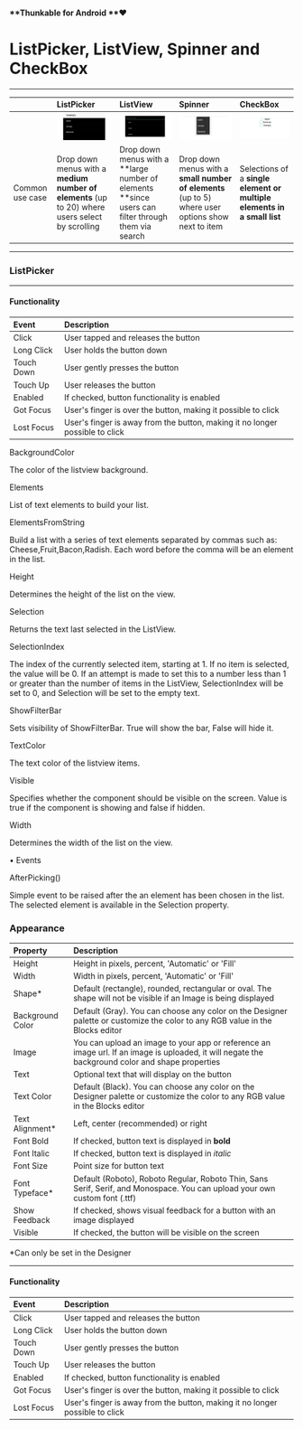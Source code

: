 #### **Thunkable for Android **❤

# ListPicker, ListView, Spinner and CheckBox

---

|  | ListPicker | ListView | Spinner | CheckBox |
| :--- | :--- | :--- | :--- | :--- |
|  | ![](/assets/listpicker-example.png) | ![](/assets/listview-example.png) | ![](/assets/spinner-example.png) | ![](/assets/checkbox-example.png) |
| Common use case | Drop down menus with a **medium number of elements** \(up to 20\) where users select by scrolling | Drop down menus with a **large number of elements **since users can filter through them via search | Drop down menus with a **small number of elements** \(up to 5\) where user options show next to item | Selections of a **single element or multiple elements in a small list** |

---

### ListPicker

---

#### Functionality

| Event | Description |
| :--- | :--- |
| Click | User tapped and releases the button |
| Long Click | User holds the button down |
| Touch Down | User gently presses the button |
| Touch Up | User releases the button |
| Enabled | If checked, button functionality is enabled |
| Got Focus | User's finger is over the button, making it possible to click |
| Lost Focus | User's finger is away from the button, making it no longer possible to click |

BackgroundColor

The color of the listview background.

Elements

List of text elements to build your list.

ElementsFromString

Build a list with a series of text elements separated by commas such as: Cheese,Fruit,Bacon,Radish. Each word before the comma will be an element in the list.

Height

Determines the height of the list on the view.

Selection

Returns the text last selected in the ListView.

SelectionIndex

The index of the currently selected item, starting at 1. If no item is selected, the value will be 0. If an attempt is made to set this to a number less than 1 or greater than the number of items in the ListView, SelectionIndex will be set to 0, and Selection will be set to the empty text.

ShowFilterBar

Sets visibility of ShowFilterBar. True will show the bar, False will hide it.

TextColor

The text color of the listview items.

Visible

Specifies whether the component should be visible on the screen. Value is true if the component is showing and false if hidden.

Width

Determines the width of the list on the view.

• Events

AfterPicking\(\)

Simple event to be raised after the an element has been chosen in the list. The selected element is available in the Selection property.

### **Appearance**

| Property | Description |
| :--- | :--- |
| Height | Height in pixels, percent, 'Automatic' or 'Fill' |
| Width | Width in pixels, percent, 'Automatic' or 'Fill' |
| Shape\* | Default \(rectangle\), rounded, rectangular or oval. The shape will not be visible if an Image is being displayed |
| Background Color | Default \(Gray\). You can choose any color on the Designer palette or customize the color to any RGB value in the Blocks editor |
| Image | You can upload an image to your app or reference an image url. If an image is uploaded, it will negate the background color and shape properties |
| Text | Optional text that will display on the button |
| Text Color | Default \(Black\). You can choose any color on the Designer palette or customize the color to any RGB value in the Blocks editor |
| Text Alignment\* | Left, center \(recommended\) or right |
| Font Bold | If checked, button text is displayed in **bold** |
| Font Italic | If checked, button text is displayed in _italic_ |
| Font Size | Point size for button text |
| Font Typeface\* | Default \(Roboto\), Roboto Regular, Roboto Thin, Sans Serif, Serif, and Monospace. You can upload your own custom font \(.ttf\) |
| Show Feedback | If checked, shows visual feedback for a button with an image displayed |
| Visible | If checked, the button will be visible on the screen |

\*Can only be set in the Designer

---

#### Functionality

| Event | Description |
| :--- | :--- |
| Click | User tapped and releases the button |
| Long Click | User holds the button down |
| Touch Down | User gently presses the button |
| Touch Up | User releases the button |
| Enabled | If checked, button functionality is enabled |
| Got Focus | User's finger is over the button, making it possible to click |
| Lost Focus | User's finger is away from the button, making it no longer possible to click |



